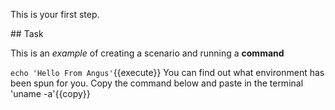 This is your first step.

## Task

This is an _example_ of creating a scenario and running a **command**

`echo 'Hello From Angus'`{{execute}}
You can find out what environment has been spun for you. Copy the command below and paste in the terminal
'uname -a'{{copy}}


